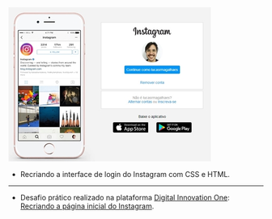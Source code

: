 [![Instagram CSS](https://github.com/lucasrmagalhaes/instagram-css/blob/master/img/capa.jpg "Instagram CSS")](https://lucasrmagalhaes.github.io/instagram-css/)
- Recriando a interface de login do Instagram com CSS e HTML.
------------

- Desafio prático realizado na plataforma [Digital Innovation One](https://web.digitalinnovation.one/home "Digital Innovation One"): [Recriando a página inicial do Instagram](https://web.digitalinnovation.one/lab/recriando-a-pagina-inicial-do-instagram/learning/35838848-f99e-473c-9201-816d046ebf12 "Recriando a página inicial do Instagram").
